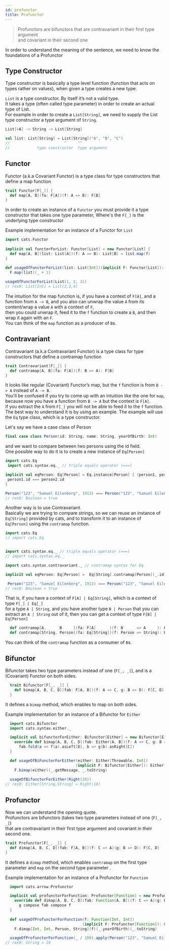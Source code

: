```yaml
---
id: profunctor
title: Profunctor
---
```



>Profunctors are bifunctors that are contravariant in their first type argument <br/> and covariant in their second one

In order to understand the meaning of the sentence, we need to know the foundations of a Profunctor

## Type Constructor
 
Type constructor is basically a type level function (function that acts on types rather on values), when given a type creates a new type.

`List` is a type constructor. By itself it’s not a valid type.<br/>
It takes a type (often called type parameter) in order to create an actual type of List.<br/> 
For example in order to create a `List[String]`, we need to supply the List type constructor a type argument of `String`.
   
 ```scala
List[+A] -> String -> List[String]
```
    
 ```scala
val list: List[String] = List[String]("A", "B", "C")
//                        ^     ^^   
//            type constructor  type argument
```

## Functor
 
Functor (a.k.a Covariant Functor) is a type class for type constructors that define a map function
```scala
trait Functor[F[_]] {
  def map[A, B](fa: F[A])(f: A => B): F[B]
}
```

In order to create an instance of a `Functor` you must provide it a type constructor that takes one type parameter, 
Where's the `F[_]` is the underlying type constructor  

Example implementation for an instance of a Functor for `List`
```scala
import cats.Functor
  
implicit val functorForList: Functor[List] = new Functor[List] {
  def map[A, B](list: List[A])(f: A => B): List[B] = list.map(f)
}

def usageOfFunctorForList(list: List[Int])(implicit F: Functor[List]): List[Int] =
  F.map(list)(_ + 1)
    
usageOfFunctorForList(List(1, 2, 3))
// res0: List[Int] = List(2,3,4)  
```

The intuition for the map function is, if you have a context of `F[A]`, and a function from `A -> B`, 
and you also can unwrap the value `A` from its content/wrap a value `A` with a context of `F`,<br/>
then you could unwrap it, feed it to the `f` function to create a `B`, and then wrap it again with an `F`.<br/>
You can think of the `map` function as a producer of `B`s.

## Contravariant
Contravariant (a.k.a Contravariant Functor) is a type class for type constructors that define a contramap function

```scala
trait Contravariant[F[_]] {
  def contramap[A, B](fa: F[A])(f: B => A): F[B]
}
```

It looks like regular (Covariant) Functor’s map, but the `f` function is from `B -> A` instead of `A -> B`.<br/>
You'll be confused if you try to come up with an intuition like the one for `map`,<br/>
because now you have a function from `B -> A` but the context is `F[A]`.<br/> if you extract the `A` from `F[_]` you will not be able to feed it to the `f` function.<br/>
The best way to understand it is by using an example. The example will use the `Eq` type class, which is a type constructor.<br/>  

Let's say we have a case class of Person

 ```scala
final case class Person(id: String, name: String, yearOfBirth: Int) 
```

and we want to compare between two persons using the id field.<br/>
One possible way to do it is to create a new instance of `Eq[Person]`

 ```scala
import cats.Eq
  import cats.syntax.eq._ // triple equals operator (===)

implicit val eqPerson: Eq[Person] = Eq.instance[Person] { (person1, person2) =>
  person1.id === person2.id
}

Person("123", "Samuel Eilenberg", 1913) === Person("123", "Samuel Eilenberg", 1913)
// res0: Boolean = true
``` 

Another way is to use Contravariant.<br/>
Basically we are trying to compare strings, so we can reuse an instance of `Eq[String]` provided by cats, 
and to transform it to an instance of `Eq[Person]` using the `contramap` function.

 ```scala
import cats.Eq
// import cats.Eq


import cats.syntax.eq._ // triple equals operator (===)
// import cats.syntax.eq._

import cats.syntax.contravariant._ // contramap syntax for Eq

implicit val eqPerson: Eq[Person] =  Eq[String].contramap[Person](_.id)

  Person("123", "Samuel Eilenberg", 1913) === Person("123", "Samuel Eilenberg", 1913)
// res0: Boolean = true
``` 

That is, if you have a context of `F[A] | Eq[String]`, which is a context of type `F[_] | Eq[_]`<br/> for a type `A | String`, and you have another type
`B | Person` that you can extract an `A | String` out of it, then you can get a context of type `F[B] | Eq[Person]`

```scala 
  def contramap[A,      B     ](fa: F[A]      )(f: B      => A     ): F[B]    
  def contramap[String, Person](fa: Eq[String])(f: Person => String): Eq[Person]                      
```  
You can think of the `contramap` function as a consumer of `B`s.

## Bifunctor

Bifunctor takes two type parameters instead of one (`F[_, _]`), and is a (Covariant) Functor on both sides.

```scala
  trait Bifunctor[F[_, _]] {
    def bimap[A, B, C, D](fab: F[A, B])(f: A => C, g: B => D): F[C, D]
  }
```

It defines a `bimap` method, which enables to map on both sides.

Example implementation for an instance of a Bifunctor for `Either`
```scala
  import cats.Bifunctor
  import cats.syntax.either._

  implicit val bifunctorForEither: Bifunctor[Either] = new Bifunctor[Either] {
    override def bimap[A, B, C, D](fab: Either[A, B])(f: A => C, g: B => D): Either[C, D] =
      fab.fold(a => f(a).asLeft[D], b => g(b).asRight[C])
  }

  def usageOfBiFunctorForEither(either: Either[Throwable, Int])
                               (implicit F: Bifunctor[Either]): Either[String, String] =
    F.bimap(either)(_.getMessage, _.toString)
  
  usageOfBifunctorForEither(Right(10))
// res0: Either[String,String] = Right(10)  
```

## Profunctor

Now we can understand the opening quote.<br/>
Profunctors are bifunctors (takes two type parameters instead of one (`F[_, _]`)<br/>
that are contravariant in their first type argument and covariant in their second one.<br/>


```scala
trait Profunctor[F[_, _]] {
  def dimap[A, B, C, D](fab: F[A, B])(f: C => A)(g: B => D): F[C, D]
}
```

It defines a `dimap` method, which enables `contramap` on the first type parameter and `map` on the second type parameter .

Example implementation for an instance of a Profunctor for `Function`
```scala
  import cats.arrow.Profunctor

  implicit val profunctorForFunction: Profunctor[Function] = new Profunctor[Function] {
    override def dimap[A, B, C, D](fab: Function[A, B])(f: C => A)(g: B => D): Function[C, D] =
      g compose fab compose f
  }
 
  def usageOfProfunctorForFunction(f: Function[Int, Int])
                                  (implicit F: Profunctor[Function]): Function[Person, String] =
    F.dimap[Int, Int, Person, String](f)(_.yearOfBirth)(_.toString)

  usageOfProfunctorForFunction(_ / 100).apply(Person("123", "Samuel Eilenberg", 1913))
// res0: String = 19  
```